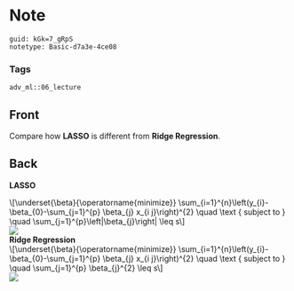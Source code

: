 # Note
```
guid: kGk=7_gRpS
notetype: Basic-d7a3e-4ce08
```

### Tags
```
adv_ml::06_lecture
```

## Front
Compare how <b>LASSO</b> is different from <b>Ridge Regression</b>.

## Back
<b>LASSO</b>
<div>
  <div>
    \[\underset{\beta}{\operatorname{minimize}}
    \sum_{i=1}^{n}\left(y_{i}-\beta_{0}-\sum_{j=1}^{p} \beta_{j}
    x_{i j}\right)^{2} \quad \text { subject to } \quad
    \sum_{j=1}^{p}\left|\beta_{j}\right| \leq s\]
  </div>
  <div><img src=
  "paste-05d4dad6454ba76795c07c8a5ccbd279671d153b.jpg"></div>
  <div>
    <b>Ridge Regression</b>
  </div>
  <div>
    <div>
      \[\underset{\beta}{\operatorname{minimize}}
      \sum_{i=1}^{n}\left(y_{i}-\beta_{0}-\sum_{j=1}^{p} \beta_{j}
      x_{i j}\right)^{2} \quad \text { subject to } \quad
      \sum_{j=1}^{p} \beta_{j}^{2} \leq s\]
    </div>
  </div>
</div>
<div><img src="paste-a2c4b2af878519e9d017137ce07ec7c700b0fba4.jpg"></div>
